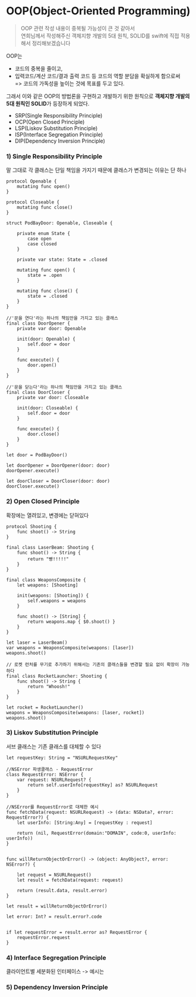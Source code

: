 # OOP(Object-Oriented Programming)

> OOP 관련 작성 내용이 중복될 가능성이 큰 것 같아서  
연희님께서 작성해주신 객체지향 개발의 5대 원칙, SOLID를 swift에 직접 적용해서 정리해보겠습니다

OOP는 
- 코드의 중복을 줄이고, 
- 입력코드/계산 코드/결과 출력 코드 등 코드의 역할 분담을 확실하게 함으로써   
=> 코드의 가독성을 높이는 것에 목표를 두고 있다.

그래서 이와 같은 OOP의 방법론을 구현하고 개발하기 위한 원칙으로 **객체지향 개발의 5대 원칙인 SOLID**가 등장하게 되었다.
- SRP(Single Responsibility Principle)
- OCP(Open Closed Principle)
- LSP(Liskov Substitution Principle)
- ISP(Interface Segregation Principle)
- DIP(Dependency Inversion Principle)

### 1) Single Responsibility Principle
말 그대로 각 클래스는 단일 책임을 가지기 때문에 클래스가 변경되는 이유는 단 하나  

```
protocol Openable {
    mutating func open()
}

protocol Closeable {
    mutating func close()
}

struct PodBayDoor: Openable, Closeable {

    private enum State {
        case open
        case closed
    }

    private var state: State = .closed

    mutating func open() {
        state = .open
    }

    mutating func close() {
        state = .closed
    }
}

//'문을 연다'라는 하나의 책임만을 가지고 있는 클래스
final class DoorOpener {
    private var door: Openable

    init(door: Openable) {
        self.door = door
    }

    func execute() {
        door.open()
    }
}

//'문을 닫는다'라는 하나의 책임만을 가지고 있는 클래스
final class DoorCloser {
    private var door: Closeable

    init(door: Closeable) {
        self.door = door
    }

    func execute() {
        door.close()
    }
}

let door = PodBayDoor()

let doorOpener = DoorOpener(door: door)
doorOpener.execute()

let doorCloser = DoorCloser(door: door)
doorCloser.execute()

```

### 2) Open Closed Principle
확장에는 열려있고, 변경에는 닫혀있다

```
protocol Shooting {
    func shoot() -> String
}

final class LaserBeam: Shooting {
    func shoot() -> String {
        return "빵!!!!!"
    }
}

final class WeaponsComposite {
    let weapons: [Shooting]

    init(weapons: [Shooting]) {
        self.weapons = weapons
    }

    func shoot() -> [String] {
        return weapons.map { $0.shoot() }
    }
}

let laser = LaserBeam()
var weapons = WeaponsComposite(weapons: [laser])
weapons.shoot()

// 로켓 런처를 무기로 추가하기 위해서는 기존의 클래스들을 변경할 필요 없이 확장이 가능하다
final class RocketLauncher: Shooting {
    func shoot() -> String {
        return "Whoosh!"
    }
}

let rocket = RocketLauncher()
weapons = WeaponsComposite(weapons: [laser, rocket])
weapons.shoot()
```

### 3) Liskov Substitution Principle
서브 클래스는 기존 클래스를 대체할 수 있다  

```
let requestKey: String = "NSURLRequestKey"

//NSError 파생클래스 - RequestError
class RequestError: NSError {
    var request: NSURLRequest? {
        return self.userInfo[requestKey] as? NSURLRequest
    }
}

//NSError를 RequestError로 대체한 예시
func fetchData(request: NSURLRequest) -> (data: NSData?, error: RequestError?) {
    let userInfo: [String:Any] = [requestKey : request]

    return (nil, RequestError(domain:"DOMAIN", code:0, userInfo: userInfo))
}


func willReturnObjectOrError() -> (object: AnyObject?, error: NSError?) {

    let request = NSURLRequest()
    let result = fetchData(request: request)

    return (result.data, result.error)
}

let result = willReturnObjectOrError()

let error: Int? = result.error?.code


if let requestError = result.error as? RequestError {
    requestError.request
}
```

### 4) Interface Segregation Principle
클라이언트별 세분화된 인터페이스
-> 예시는 

### 5) Dependency Inversion Principle

